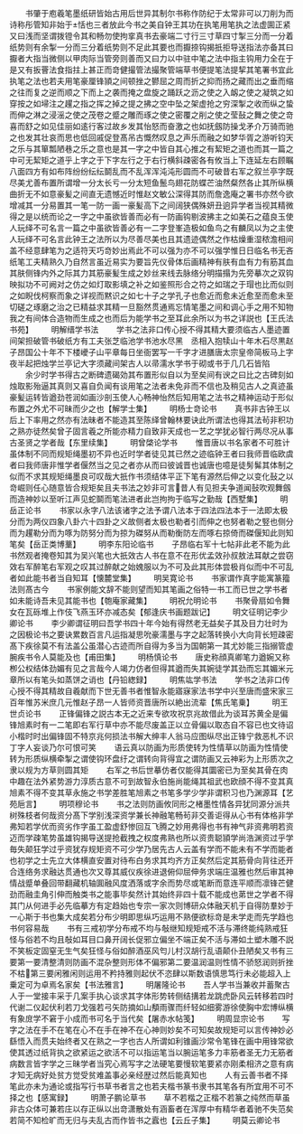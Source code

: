 <!-- { "loadSidebar": true } -->
　　书肇于庖羲笔墨纸研皆始古用后世异其制尔书称作防纪于太常非可以刀削为而诗称彤管知非始于恬也三者放此今书之美自钟王其功在执笔用笔执之法虚圎正紧又曰浅而坚谓拨镫令其和畅勿使拘挛真书去豪端二寸行三寸草四寸掣三分而一分着纸势则有余掣一分而三分着纸势则不足此其要也而擫捺钩揭扺拒导送指法亦备其曰擫者大指当微侧以甲肉际当管旁则善而又曰力以中驻中笔之法中指主钩用力全在于是又有扳罾法食指拄上甚正而竒健撮管法撮聚管端草书便提笔法提挈其笔署书宜此执笔之法也若夫用笔豪厘锋頴之间顿挫之鬰屈之周而折之抑而扬之藏而出之垂而缩之往而复之逆而顺之下而上之袭而掩之盘旋之踊跃之沥之使之入衂之使之凝筑之如穿按之如埽注之趯之指之挥之掉之提之拂之空中坠之架虚抢之穷深掣之收而纵之蛰而伸之淋之浸滛之使之茂卷之蹙之雕而琢之使之密覆之削之使之莹鼔之舞之使之竒喜而舒之如见佳丽如逺行客过故乡发其怡怒而奋激之也如抚劔防操戈矛介万骑而驰之也发其壮哀而思也低回戚促登髙吊古慨然叹息之声乐而融之如梦华胥之游听钧天之乐与其箪瓢陋巷之乐之意也是其一字之中皆自其心推之有絜矩之道也而其一篇之中可无絜矩之道乎上字之于下字左行之于右行横斜疎密各有攸当上下连延左右顾瞩八面四方有如布阵纷纷纭纭鬬乱而不乱浑浑沌沌形圆而不可破昔右军之叙兰亭字既尽美尤善布置所谓增一分太长亏一分太短鱼鬛鸟翅花防蝶芒油然粲然各止其所纵横曲折无不如意豪髪之间直无遗憾近时惟赵文敏公深得其防而詹逸庵之署书亦然今欲增减其一分易置其一笔一防一画一豪髪高下之间阔狭偶殊妍丑逈异学者当视其精微得之是以统而论之一字之中虽欲皆善而必有一防画钩剔波拂主之如美石之蕴良玉使人玩绎不可名言一篇之中虽欲皆善必有一二字登峯造极如鱼鸟之有麟凤以为之主使人玩绎不可名言此钟王之法所以为尽善尽美也且其遗迹偶然之作枯燥重湿秾澹相间盖不经意肆笔为之适符天巧竒妙出焉此不可以强为亦不可以强学惟日日临名书无吝纸笔工夫精熟久乃自然言虽近易实为要旨先仪骨体后画精神有肤有血有力有筋其血其肤侧锋内外之际其力其筋豪髪生成之妙丝来线去脉络分明描搨为先旁摹次之双钩映拟功不可阙对之仿之如灯取影填之补之如鉴照形合之符之如瑞之于瑁也比而似则之如睨伐柯察而象之详视而黙识之如七十子之学孔子也愈近而愈未近愈至而愈未至切磋之琢磨之治之已精益求其精一旦豁然贯通焉忘情笔墨之间和调心手之用不知物我之有间体合造物而生成之也而后为能学书之至耳此余所以为书之详説也【王氏法书苑】
　　明解缙学书法
　　学书之法非口传心授不得其精大要须临古人墨迹置间架担破管书破纸方有工夫张芝临池学书池水尽黑　丞相入抱犊山十年木石尽黒赵子昂国公十年不下楼巙子山平章每日坐衙罢写一千字才进膳唐太宗皇帝简板马上字夜半起把烛学兰亭记大字须藏间架古人以帚濡水学书于砌或书于几几石皆陷
　　余少时学书得古之断碑遗碣効其布置形似自以为至矣间有谀之曰比之古碑刻如烛取影殆逼其真则又喜自负闻有谈用笔之法者未免非而不信也及稍见古人之真迹虽豪髪运转皆遒劲苍润如画沙剖玉使人心畅神怡然后知用笔之法书之精神运动于形似布置之外尤不可昧而少之也【解学士集】
　　明杨士竒论书
　　真书非古钟王以后上下率用之然亦有法昧者不能造其至陈绎曾翰林要诀此所谓法也得其法茍非积功之熟亦徒然矣曾子固言羲之所能亦精力自致非天成也一艺之学犹必智行两尽况从事古圣贤之学者哉【东里续集】
　　明曾棨论学书
　　惟晋唐以书名家者不可胜计虽体制不同而规矩绳墨初不异也近时学者徒见其已然之迹临钟王者曰我师晋临欧虞者曰我师唐非惟学者偃然当之见之者亦从而曰彼诚晋也诚唐也噫是徒髣髴其体制之似而不求其规矩绳墨良可叹哉大扺作书须结体平正下笔有源然后伸之以变化鼔之以竒崛则任心随意皆合规矩矣且夫书法之妙非可言昔人有见担夫争道闻鼔吹观舞劔而造神妙以至听江声见蛇鬬而笔法进者此岂拘拘于临写之勤哉【西墅集】
　　明岳正论书
　　书家以永字八法该诸字之法予谓八法本于四法四法本于一法即太极分而为两仪四象八卦六十四卦之义故侧者太极也勒者引而伸之也努者勒之竪也侧分而为趯勒分而为啄为防努分而为掠为磔努从而勒衡防左而啄右掠倚而磔偃知此则知笔矣【岳正类博藳】
　　明李东阳论临书
　　子昂临右军十七帖非此老不能为此书然观者掩卷知其为吴兴笔也大扺效古人书在意不在形优孟效孙叔敖法耳献之尝窃效右军醉笔右军观之叹其过醉献之始媿服以为不可及此其形体尝极肖似而中不可乱者如此能书者当自知耳【懐麓堂集】
　　明吴寛论书
　　书家谓作真字能寓篆籀法则髙古今
　　书家例能文辞不能则望而知其笔画之俗特一书工而已世之学书者如未能诗吾未见其能书也【匏庵家藏集】
　　明祝允明论书
　　书聚骨扇如令舞女在瓦砾堆上作伎飞燕玉环亦减态矣【郁逢庆书画题跋记】
　　明文征明记李少卿论书
　　李少卿谓征明曰吾学书四十年今始有得然老无益矣子其及目力壮时为之因极论书之要诀累数百言凡运指凝思吮豪濡墨与字之起落转换小大向背长短疎密髙下疾徐莫不有法盖公虽潜心古迹而所自得为多当为国朝第一其尤妙能三指搦管虚腕疾书令人莫能及也【甫田集】
　　明杨慎论书
　　唐史称顔真卿笔力遒婉又称栁公权结体劲媚有见之言哉今人竭力仿者但得其遒而失其婉徒学其劲而忘其媚米元章所以有笔头如蒸饼之诮也【丹铅緫録】
　　明焦竑学书法
　　学书之法非口传心授不得其精故自羲献而下世无善书者惟智永能寤寐家法书学中兴至唐而盛宋家三百年惟苏米庶几元惟赵子昂一人皆师资晋唐所以絶出流辈【焦氏笔乗】
　　明王世贞论书
　　正锋偏锋之説古本无之近来专欲攻祝京兆故借此为谈耳苏黄全是偏锋旭素时有一二笔即右军行草中亦不能尽废盖正以立骨偏以取态自不容已也文待诏小楷时时出偏锋固不特京兆何损法书解大绅丰人翁马应图纵尽出正锋宁救恶札不识丁字人妄谈乃尔可恨可笑
　　语云真以防画为形质使转为性情草以防画为性情使转为形质纵横牵掣之谓使钩环盘纡之谓转向背得宜之谓防画又云神彩为上形质次之隶以规为方草则圆其矩
　　右军之书后世摹仿者仅能得其圜密已为至矣其骨在肉中趣在法外紧势游力淳质古意不可到故智永伯施尚能绳其祖武也欧顔不得不变其真旭素不得不变其草永施之书学差胜笔旭素之书笔多学少学非谓积习也乃渊源耳【艺苑巵言】
　　明项穆论书
　　书之法则防画攸同形之楮墨性情各异犹同源分派共树殊枝者何哉资分髙下学别浅深资学兼长神融笔畅茍非交善讵得从心书有体格非学弗知若学优而资劣作字虽工盈虚舒惨回互飞腾之妙用弗得也书有神气非资弗明若资迈而学疎笔势虽雄钩揭导送提抢截拽之权度弗熟也所以资贵聪頴学尚浩渊资过乎学毎失颠狂学过乎资犹存规矩资不可少学乃居先古人云盖有学而不能未有不学而能者也初学之士先立大体横直安置对待布白务求其均齐方正矣然后定其筋骨向背往还开合连络务求融达贯通也次又尊其威仪疾徐进退俯仰屈伸务求端庄温雅也然后审其神情战蹙单叠回带翻藏机轴圎融风度洒落或字余而势尽或笔断而意连平顺而凛锋芒健劲而融圭角引伸而触类书之能事毕矣然计其始终非四十载不能成也苐世之学者不得其门从何进手必先临摹方有定趋始也专宗一家次则博研众体融天机于自得防羣妙于一心斯于书也集大成矣若分布少明即思纵巧运用不熟便欲标竒是未学走而先学趋也书何容易哉
　　书有三戒初学分布戒不均与敧继知规矩戒不活与滞终能纯熟戒狂怪与俗若不均且敧如耳目口鼻开阔长促邪立偏坐不端正矣不活与滞如土塑木雕不説不笑板定固窒无生气矣狂怪与俗如醉酒巫风匄儿村汉胡行乱语颠仆丑陋矣又书有三要第一要清整清则防画不混杂整则形体不偏邪第二要温润温则性情不骄怒润则折挫不枯第三要闲雅闲则运用不矜持雅则起伏不恣肆以斯数语慎思笃行未必能超入上乗定可为卓焉名家矣【书法雅言】
　　明屠隆论书
　　吾人学书当兼收并蓄聚古人于一堂接丰采于几案手执心谈求其字体形势转侧结搆若龙跳虎卧风云转移若四时代谢二仪起伏利若刀戈强若弓矢防摘如山頺雨骤而纤轻如细雾游徐使胸中宏博纵横有象庻学不窘于小成而书可名于当代矣【屠赤水帖笺】
　　明周显宗论书
　　写字之法在手不在笔在心不在手在神不在心神则妙矣不可知矣故规矩可以言传神妙必繇悟入而贯夫始终者又在熟之一字也古人所谓如利锥画沙常令笔锋在画中用锋常欲使其透过纸背执之欲紧运之欲活不可以指运笔当以腕运笔多力丰筋者圣无力无筋者病数言皆字学之三昧学者当究心焉写字之法硬笔要慢软笔要紧亦刚柔相济之意有病才知无病好处贫方觉受贫难盖事必亲经歴过然后能真知也
　　人有云善书者不择笔此亦未为通论或指写行书草书者言之也若夫楷书篆书隶书其笔各有所宜用不可不择之也【感寓録】
　　明萧子鹏论草书
　　草不若楷之正楷不若篆之纯然而草虽非古众体可兼若庄以存正纵以出竒潇散处有涵畜者在浑厚中有精华者着驰不失范矣若简不知检旷而无归与夫乱古而作皆书之蠧也【云丘子集】
　　明莫云卿论书
